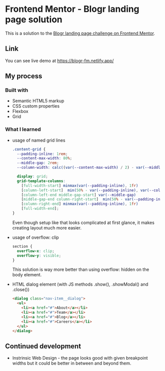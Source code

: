 # Frontend Mentor - Blogr landing page solution

This is a solution to the [Blogr landing page challenge on Frontend Mentor](https://www.frontendmentor.io/challenges/blogr-landing-page-EX2RLAApP).

## Link

You can see live demo at https://blogr-fm.netlify.app/

## My process

### Built with

- Semantic HTML5 markup
- CSS custom properties
- Flexbox
- Grid

### What I learned

- usage of named grid lines
  ```css
  .content-grid {
    --padding-inline: 1rem;
    --content-max-width: 80%;
    --middle-gap: 2rem;
    --column-width: calc((var(--content-max-width) / 2) - var(--middle-gap));

    display: grid;
    grid-template-columns: 
      [full-width-start] minmax(var(--padding-inline), 1fr)
      [column-left-start]  min(50% - var(--padding-inline), var(--column-width))
      [column-left-end middle-gap-start] var(--middle-gap)
      [middle-gap-end column-right-start]  min(50% - var(--padding-inline), var(--column-width))
      [column-right-end] minmax(var(--padding-inline), 1fr)
      [full-width-end];
  }
  ```
  Even though setup like that looks complicated at first glance, it makes creating layout much more easier.

- usage of overflow: clip
  ```css
  section {
    overflow-x: clip;
    overflow-y: visible;
  }
  ```
  This solution is way more better than using overflow: hidden on the body element.

- HTML dialog element (with JS methods .show(), .showModal() and .close()) 
  ```html
  <dialog class="nav-item__dialog">
    <ul>
      <li><a href="#">About</a></li>
      <li><a href="#">Team</a></li>
      <li><a href="#">Blog</a></li>
      <li><a href="#">Careers</a></li>
    </ul>
  </dialog>
  ```
  
## Continued development

- Instrinsic Web Design - the page looks good with given breakpoint widths but it could be better in between and beyond them.


